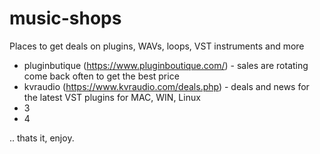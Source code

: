 # music-shops

Places to get deals on plugins, WAVs, loops, VST instruments and more

* pluginbutique (https://www.pluginboutique.com/) - sales are rotating come back often to get the best price
* kvraudio (https://www.kvraudio.com/deals.php) - deals and news for the latest VST plugins for MAC, WIN, Linux
* 3
* 4

.. thats it, enjoy.
